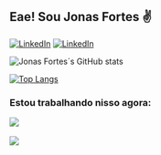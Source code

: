  ## Eae! Sou Jonas Fortes ✌️

<!-- badge do linkedIn -->
[![LinkedIn](https://img.shields.io/badge/LinkedIn-0077B5?style=for-the-badge&logo=linkedin&logoColor=white)](https://www.linkedin.com/in/jonas-fortes-2138731a3/)
[![LinkedIn](https://img.shields.io/badge/Gmail-D14836?style=for-the-badge&logo=gmail&logoColor=white)](mailto:jonascforte@alu.ufc.br)

![Jonas Fortes´s GitHub stats](https://github-readme-stats.vercel.app/api?username=jonasfortes12&show_icons=true&theme=radical)

<!-- ### Tecnologias que estou usando atualmente:
<div style ="display: inline_block"><br/>
    <img align="center" alt="img" src="https://img.shields.io/badge/C-00599C?style=for-the-badge&logo=c&logoColor=white"/>
    <img align="center" alt="img" src="https://img.shields.io/badge/Python-3776AB?style=for-the-badge&logo=python&logoColor=white"/>
</div> -->

[![Top Langs](https://github-readme-stats.vercel.app/api/top-langs/?username=jonasfortes12)](https://github.com/anuraghazra/github-readme-stats)

### Estou trabalhando nisso agora:

<a href="https://github.com/JonasFortes12/Sistema_Supervisorio">
  <img align="center" src="https://github-readme-stats.vercel.app/api/pin/?username=jonasfortes12&repo=Sistema_Supervisorio" />
</a>
<br/>
<br/>
<a href="https://github.com/JonasFortes12/Testador_de_Circuitos_Integrados">
  <img align="center" src="https://github-readme-stats.vercel.app/api/pin/?username=jonasfortes12&repo=Testador_de_Circuitos_Integrados" />
</a>

